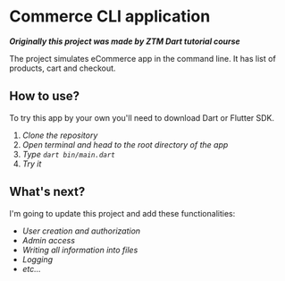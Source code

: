 # Commerce CLI application

**_Originally this project was made by ZTM Dart tutorial course_**

The project simulates eCommerce app in the command line. It has list of products, cart and checkout.

## How to use?

To try this app by your own you'll need to download Dart or Flutter SDK.

1. _Clone the repository_
2. _Open terminal and head to the root directory of the app_
3. _Type ```dart bin/main.dart```_
4. _Try it_

## What's next?

I'm going to update this project and add these functionalities:

- _User creation and authorization_
- _Admin access_
- _Writing all information into files_
- _Logging_
- _etc..._

